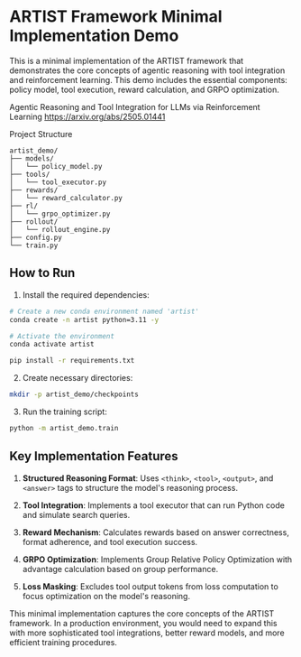 # ARTIST Framework Minimal Implementation Demo
This is a minimal implementation of the ARTIST framework that demonstrates the core concepts of agentic reasoning with tool integration and reinforcement learning. This demo includes the essential components: policy model, tool execution, reward calculation, and GRPO optimization.

Agentic Reasoning and Tool Integration for LLMs via Reinforcement Learning
https://arxiv.org/abs/2505.01441

Project Structure
```
artist_demo/
├── models/
│   └── policy_model.py
├── tools/
│   └── tool_executor.py
├── rewards/
│   └── reward_calculator.py
├── rl/
│   └── grpo_optimizer.py
├── rollout/
│   └── rollout_engine.py
├── config.py
└── train.py
```

## How to Run

1. Install the required dependencies:
```bash
# Create a new conda environment named 'artist'
conda create -n artist python=3.11 -y

# Activate the environment
conda activate artist

pip install -r requirements.txt

```

2. Create necessary directories:
```bash
mkdir -p artist_demo/checkpoints
```

3. Run the training script:
```bash
python -m artist_demo.train
```

## Key Implementation Features

1. **Structured Reasoning Format**: Uses `<think>`, `<tool>`, `<output>`, and `<answer>` tags to structure the model's reasoning process.

2. **Tool Integration**: Implements a tool executor that can run Python code and simulate search queries.

3. **Reward Mechanism**: Calculates rewards based on answer correctness, format adherence, and tool execution success.

4. **GRPO Optimization**: Implements Group Relative Policy Optimization with advantage calculation based on group performance.

5. **Loss Masking**: Excludes tool output tokens from loss computation to focus optimization on the model's reasoning.

This minimal implementation captures the core concepts of the ARTIST framework. In a production environment, you would need to expand this with more sophisticated tool integrations, better reward models, and more efficient training procedures.
